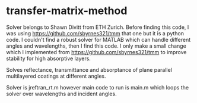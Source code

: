 # transfer-matrix-method

Solver belongs to Shawn Divitt from ETH Zurich. Before finding this code, I was using https://github.com/sbyrnes321/tmm that one but it is a python code. I couldn't find a robust solver for MATLAB which can handle different angles and wavelengths, then I find this code. I only make a small change which I implemented from https://github.com/sbyrnes321/tmm to improve stability for high absorptive layers.

Solves reflectance, transmittance and absorptance of plane parallel multilayered coatings at different angles.

Solver is jreftran_rt.m however main code to run is main.m which loops the solver over wavelengths and incident angles.
